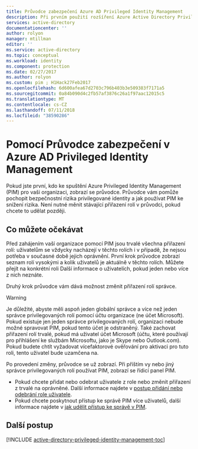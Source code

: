 ```yaml
---
title: Průvodce zabezpečení Azure AD Privileged Identity Management
description: Při prvním použití rozšíření Azure Active Directory Privileged Identity Management, zobrazí se Průvodce zabezpečením. Tento článek popisuje postup při použití průvodce.
services: active-directory
documentationcenter: ''
author: rolyon
manager: mtillman
editor: ''
ms.service: active-directory
ms.topic: conceptual
ms.workload: identity
ms.component: protection
ms.date: 02/27/2017
ms.author: rolyon
ms.custom: pim ; H1Hack27Feb2017
ms.openlocfilehash: 6d600afea67d2703c796b403b3e509383f7171a5
ms.sourcegitcommit: 0a84b090d4c2fb57af3876c26a1f97aac12015c5
ms.translationtype: MT
ms.contentlocale: cs-CZ
ms.lasthandoff: 07/11/2018
ms.locfileid: "38590286"
---
```

# <a name="using-the-security-wizard-in-azure-ad-privileged-identity-management"></a>Pomocí Průvodce zabezpečení v Azure AD Privileged Identity Management 
Pokud jste první, kdo ke spuštění Azure Privileged Identity Management (PIM) pro vaši organizaci, zobrazí se průvodce. Průvodce vám pomůže pochopit bezpečnostní rizika privilegované identity a jak používat PIM ke snížení rizika. Není nutné měnit stávající přiřazení rolí v průvodci, pokud chcete to udělat později.

## <a name="what-to-expect"></a>Co můžete očekávat
Před zahájením vaší organizace pomocí PIM jsou trvalé všechna přiřazení rolí: uživatelům se vždycky nacházejí v těchto rolích i v případě, že nejsou potřeba v současné době jejich oprávnění.  První krok průvodce zobrazí seznam rolí vysokými a kolik uživatelů je aktuálně v těchto rolích. Můžete přejít na konkrétní roli Další informace o uživatelích, pokud jeden nebo více z nich neznáte.

Druhý krok průvodce vám dává možnost změnit přiřazení rolí správce.  

> [!WARNING]
> Je důležité, abyste měli aspoň jeden globální správce a více než jeden správce privilegovaných rolí pomocí účtu organizace (ne účet Microsoft). Pokud existuje jen jeden správce privilegovaných rolí, organizaci nebude možné spravovat PIM, pokud tento účet je odstraněný.
> Také zachovat přiřazení rolí trvalé, pokud má uživatel účet Microsoft (účtu, které používají pro přihlášení ke službám Microsoftu, jako je Skype nebo Outlook.com). Pokud budete chtít vyžadovat vícefaktorové ověřování pro aktivaci pro tuto roli, tento uživatel bude uzamčena na.
> 
> 

Po provedení změny, průvodce se už zobrazí. Při příštím vy nebo jiný správce privilegovaných rolí používat PIM, zobrazí se řídicí panel PIM.  

* Pokud chcete přidat nebo odebrat uživatele z role nebo změnit přiřazení z trvalé na oprávněné. Další informace najdete v [postup přidání nebo odebrání role uživatele](pim-how-to-add-role-to-user.md).
* Pokud chcete poskytnout přístup ke správě PIM více uživatelů, další informace najdete v [jak udělit přístup ke správě v PIM](pim-how-to-give-access-to-pim.md).

## <a name="next-steps"></a>Další postup
[!INCLUDE [active-directory-privileged-identity-management-toc](../../../includes/active-directory-privileged-identity-management-toc.md)]

